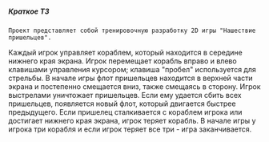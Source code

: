 ##### Краткое ТЗ
    Проект представляет собой тренировочную разработку 2D игры "Нашествие пришельцев".    
Каждый игрок управляет кораблем, который находится в середине нижнего края экрана.
Игрок перемещает корабль вправо и влево клавишами управления курсором; клавиша "пробел"
используется для стрельбы. В начале игры флот пришельцев находится в верхней части 
экрана и постепенно смещается вниз, также смещаясь в сторону. Игрок выстрелами уничтожает
пришельцев. Если ему удается сбить всех пришельцев, появляется новый флот, который 
двигается быстрее предыдущего. Если пришелец сталкивается с кораблем игрока или достигает
нижнего края экрана, игрок теряет корабль. В начале игры у игрока три корабля и если
игрок теряет все три - игра заканчивается.
